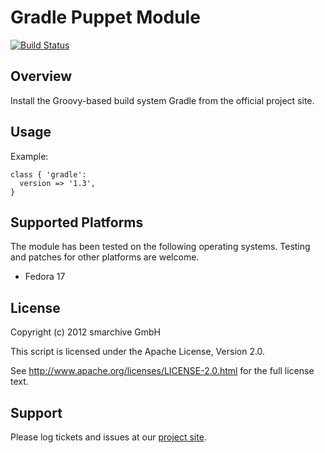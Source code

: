 Gradle Puppet Module
====================

[![Build Status](https://secure.travis-ci.org/smarchive/puppet-gradle.png)](http://travis-ci.org/smarchive/puppet-gradle)

Overview
--------

Install the Groovy-based build system Gradle from the official project site.


Usage
-----

Example:

    class { 'gradle':
      version => '1.3',
    }


Supported Platforms
-------------------

The module has been tested on the following operating systems. Testing and patches for other platforms are welcome.

* Fedora 17


License
-------

Copyright (c) 2012 smarchive GmbH

This script is licensed under the Apache License, Version 2.0.

See http://www.apache.org/licenses/LICENSE-2.0.html for the full license text.


Support
-------

Please log tickets and issues at our [project site](https://github.com/smarchive/puppet-gradle/issues).
